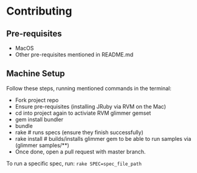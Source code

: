 # Contributing

## Pre-requisites

- MacOS
- Other pre-requisites mentioned in README.md

## Machine Setup

Follow these steps, running mentioned commands in the terminal:
- Fork project repo
- Ensure pre-requisites (installing JRuby via RVM on the Mac)
- cd into project again to activiate RVM glimmer gemset
- gem install bundler
- bundle
- rake # runs specs (ensure they finish successfully)
- rake install # builds/installs glimmer gem to be able to run samples via (glimmer samples/**)
- Once done, open a pull request with master branch.

To run a specific spec, run:
`rake SPEC=spec_file_path`
